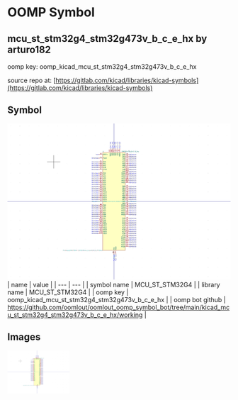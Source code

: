 # OOMP Symbol  
## mcu_st_stm32g4_stm32g473v_b_c_e_hx  by arturo182  
  
oomp key: oomp_kicad_mcu_st_stm32g4_stm32g473v_b_c_e_hx  
  
source repo at: [https://gitlab.com/kicad/libraries/kicad-symbols](https://gitlab.com/kicad/libraries/kicad-symbols)  
## Symbol  
  
[![working.png](working_600.png)](working.png)  
| name | value | 
| --- | --- | 
| symbol name | MCU_ST_STM32G4 | 
| library name | MCU_ST_STM32G4 | 
| oomp key | oomp_kicad_mcu_st_stm32g4_stm32g473v_b_c_e_hx | 
| oomp bot github | https://github.com/oomlout/oomlout_oomp_symbol_bot/tree/main/kicad_mcu_st_stm32g4_stm32g473v_b_c_e_hx/working | 
## Images  
  
[![working.png](working_140.png)](working.png)  
